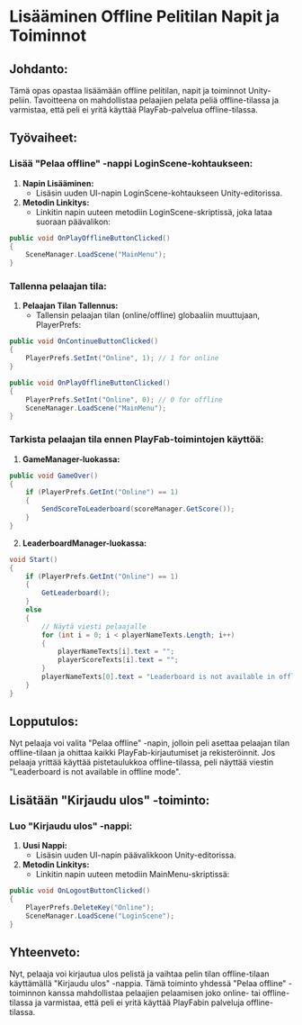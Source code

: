 # Lisääminen Offline Pelitilan Napit ja Toiminnot

## Johdanto:

Tämä opas opastaa lisäämään offline pelitilan, napit ja toiminnot Unity-peliin. Tavoitteena on mahdollistaa pelaajien pelata peliä offline-tilassa ja varmistaa, että peli ei yritä käyttää PlayFab-palvelua offline-tilassa.

## Työvaiheet:

### Lisää "Pelaa offline" -nappi LoginScene-kohtaukseen:

1. **Napin Lisääminen:**
   - Lisäsin uuden UI-napin LoginScene-kohtaukseen Unity-editorissa.
2. **Metodin Linkitys:**
   - Linkitin napin uuteen metodiin LoginScene-skriptissä, joka lataa suoraan päävalikon:

```csharp
public void OnPlayOfflineButtonClicked() 
{ 
    SceneManager.LoadScene("MainMenu"); 
}
```

### Tallenna pelaajan tila:

1. **Pelaajan Tilan Tallennus:**
   - Tallensin pelaajan tilan (online/offline) globaaliin muuttujaan, PlayerPrefs:

```csharp
public void OnContinueButtonClicked() 
{ 
    PlayerPrefs.SetInt("Online", 1); // 1 for online 
}

public void OnPlayOfflineButtonClicked() 
{ 
    PlayerPrefs.SetInt("Online", 0); // 0 for offline 
    SceneManager.LoadScene("MainMenu"); 
}
```

### Tarkista pelaajan tila ennen PlayFab-toimintojen käyttöä:

1. **GameManager-luokassa:**

```csharp
public void GameOver() 
{ 
    if (PlayerPrefs.GetInt("Online") == 1) 
    { 
        SendScoreToLeaderboard(scoreManager.GetScore()); 
    } 
}
```

2. **LeaderboardManager-luokassa:**

```csharp
void Start() 
{ 
    if (PlayerPrefs.GetInt("Online") == 1) 
    { 
        GetLeaderboard(); 
    } 
    else 
    { 
        // Näytä viesti pelaajalle
        for (int i = 0; i < playerNameTexts.Length; i++) 
        { 
            playerNameTexts[i].text = ""; 
            playerScoreTexts[i].text = ""; 
        } 
        playerNameTexts[0].text = "Leaderboard is not available in offline mode."; 
    } 
}
```

## Lopputulos:

Nyt pelaaja voi valita "Pelaa offline" -napin, jolloin peli asettaa pelaajan tilan offline-tilaan ja ohittaa kaikki PlayFab-kirjautumiset ja rekisteröinnit. Jos pelaaja yrittää käyttää pistetaulukkoa offline-tilassa, peli näyttää viestin "Leaderboard is not available in offline mode".

## Lisätään "Kirjaudu ulos" -toiminto:

### Luo "Kirjaudu ulos" -nappi:

1. **Uusi Nappi:**
   - Lisäsin uuden UI-napin päävalikkoon Unity-editorissa.
2. **Metodin Linkitys:**
   - Linkitin napin uuteen metodiin MainMenu-skriptissä:

```csharp
public void OnLogoutButtonClicked() 
{ 
    PlayerPrefs.DeleteKey("Online"); 
    SceneManager.LoadScene("LoginScene"); 
}
```

## Yhteenveto:

Nyt, pelaaja voi kirjautua ulos pelistä ja vaihtaa pelin tilan offline-tilaan käyttämällä "Kirjaudu ulos" -nappia. Tämä toiminto yhdessä "Pelaa offline" -toiminnon kanssa mahdollistaa pelaajien pelaamisen joko online- tai offline-tilassa ja varmistaa, että peli ei yritä käyttää PlayFabin palveluja offline-tilassa.